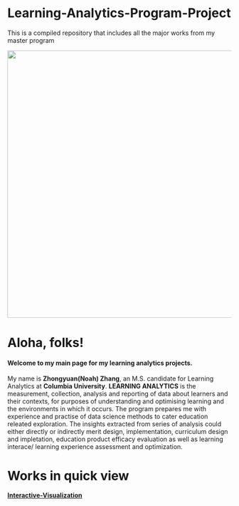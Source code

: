 # Learning-Analytics-Program-Project
This is a compiled repository that includes all the major works from my master program


<img src="http://www.e-learn.nl/media/blogs/e-learn/banners/wordle-learninganalytics.png?mtime=1514126619" width="600"><br>



# Aloha, folks!
#### Welcome to my main page for my learning analytics projects.

My name is **Zhongyuan(Noah) Zhang**, an M.S. candidate for Learning Analytics at **Columbia University**. **LEARNING ANALYTICS** is the measurement, collection, analysis and reporting of data about learners and their contexts, for purposes of understanding and optimising learning and the environments in which it occurs. The program prepares me with experience and practise of data science methods to cater education releated exploration. The insights extracted from series of analysis could either directly or indirectly merit design, implementation, curriculum design and impletation, education product efficacy evaluation as well as learning interace/ learning experience assessment and optimization. 


# Works in quick view

[**Interactive-Visualization**](https://github.com/zz2641/Mid-term-test-result-shiny-dashboard)
